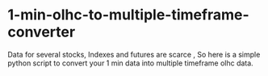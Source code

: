 # 1-min-olhc-to-multiple-timeframe-converter
Data for several stocks, Indexes and futures are scarce , So here is a simple python script to convert your 1 min data into multiple timeframe olhc data.
